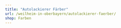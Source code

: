 ```yaml
---
title: "Autolackierer Färber"
url: /weilheim-in-oberbayern/autolackierer-faerber/
shop: Farben
---
```

